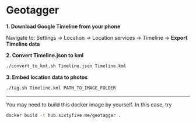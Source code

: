 # Geotagger

**1. Download Google Timeline from your phone**

Navigate to: Settings -> Location -> Location services -> Timeline -> **Export Timeline data**

**2. Convert Timeline.json to kml**

```bash
./convert_to_kml.sh Timeline.json Timeline.kml
```

**3. Embed location data to photos**

```bash
./tag.sh Timeline.kml PATH_TO_IMAGE_FOLDER
```

------------------

You may need to build this docker image by yourself.
In this case, try

```bash
docker build -t hub.sixtyfive.me/geotagger .
```

